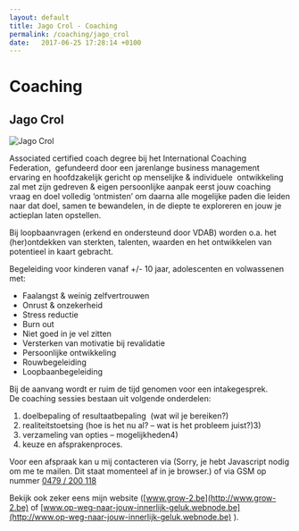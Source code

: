 ```yaml
---
layout: default
title: Jago Crol - Coaching
permalink: /coaching/jago_crol
date:   2017-06-25 17:28:14 +0100
---
```



# Coaching

## Jago Crol

<picture class="portret">
	<source srcset="/img/Jago_desktop_300x391.webp" media="(min-width: 769px)" type="image/webp">
	<source srcset="/img/Jago_desktop_300x391.jpg" media="(min-width: 769px)">
	<source srcset="/img/Jago_mobile_404x257.webp" type="image/webp">
	<img srcset="/img/Jago_mobile_404x257.jpg" alt="Jago Crol">
</picture>

Associated certified coach degree bij het International Coaching Federation,  gefundeerd door een jarenlange business management ervaring en hoofdzakelijk gericht op menselijke & individuele  ontwikkeling  zal met zijn gedreven & eigen persoonlijke aanpak eerst jouw coaching vraag en doel volledig ‘ontmisten’ om daarna alle mogelijke paden die leiden naar dat doel, samen te bewandelen, in de diepte te exploreren en jouw je actieplan laten opstellen.  

Bij loopbaanvragen (erkend en ondersteund door VDAB) worden o.a. het (her)ontdekken van sterkten, talenten, waarden en het ontwikkelen van potentieel in kaart gebracht.  

Begeleiding voor kinderen vanaf +/- 10 jaar, adolescenten en volwassenen met:

-	Faalangst & weinig zelfvertrouwen 
-	Onrust & onzekerheid 
-	Stress reductie 
-	Burn out 
-	Niet goed in je vel zitten 
-	Versterken van motivatie bij revalidatie 
-	Persoonlijke ontwikkeling 
-	Rouwbegeleiding 
-	Loopbaanbegeleiding 

Bij de aanvang wordt er ruim de tijd genomen voor een intakegesprek.   
De coaching sessies bestaan uit volgende onderdelen: 

1.	doelbepaling of resultaatbepaling  (wat wil je bereiken?) 
2.	realiteitstoetsing (hoe is het nu al? – wat is het probleem juist?)3)  
3.	verzameling van opties – mogelijkheden4)  
4.	keuze en afsprakenproces.   
	

Voor een afspraak kan u mij contacteren via (<script type="text/javascript" language="javascript">
<!--
// Email obfuscator script 2.1 by Tim Williams, University of Arizona
// Random encryption key feature by Andrew Moulden, Site Engineering Ltd
// This code is freeware provided these four comment lines remain intact
// A wizard to generate this code is at http://www.jottings.com/obfuscator/
{ coded = "pMQa.ndaE@Qda3-0.oL";key = "UNmrYSKMzTDgbcx5pEPI21dfFyXeu7Qon94wBA80VhvOsZLRCqaGJk3tH6Wjli";shift=coded.length;link="";for (i=0; i<coded.length; i++) {if (key.indexOf(coded.charAt(i))==-1) {ltr = coded.charAt(i);link += (ltr);}else {ltr = (key.indexOf(coded.charAt(i))-shift+key.length) % key.length;link += (key.charAt(ltr))}}document.write("<a href='mailto:"+link+"'>"+link+"</a>")}
//--></script><noscript>Sorry, je hebt Javascript nodig om me te mailen. Dit staat momenteel af in je browser.</noscript>) of via GSM op nummer <a href="tel:+32479200118" itemprop="telephone">0479 / 200 118</a>

Bekijk ook zeker eens mijn website ([www.grow-2.be](http://www.grow-2.be) of [www.op-weg-naar-jouw-innerlijk-geluk.webnode.be](http://www.op-weg-naar-jouw-innerlijk-geluk.webnode.be) ).

